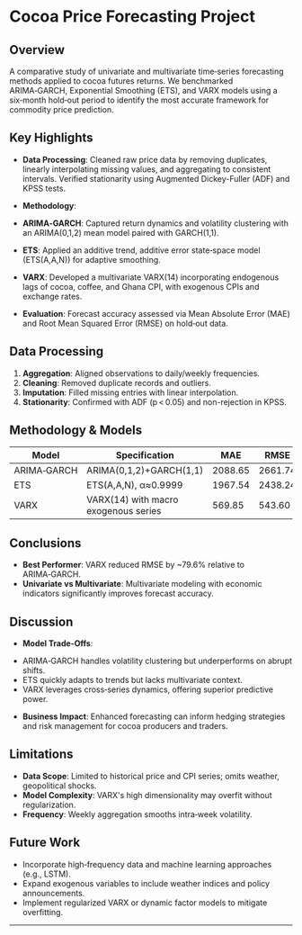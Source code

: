 # Cocoa Price Forecasting Project

## Overview

A comparative study of univariate and multivariate time‑series forecasting methods applied to cocoa futures returns. We benchmarked ARIMA‑GARCH, Exponential Smoothing (ETS), and VARX models using a six‑month hold‑out period to identify the most accurate framework for commodity price prediction.

## Key Highlights

* **Data Processing**: Cleaned raw price data by removing duplicates, linearly interpolating missing values, and aggregating to consistent intervals. Verified stationarity using Augmented Dickey-Fuller (ADF) and KPSS tests.
* **Methodology**:

* **ARIMA‑GARCH**: Captured return dynamics and volatility clustering with an ARIMA(0,1,2) mean model paired with GARCH(1,1).
* **ETS**: Applied an additive trend, additive error state‑space model (ETS(A,A,N)) for adaptive smoothing.
* **VARX**: Developed a multivariate VARX(14) incorporating endogenous lags of cocoa, coffee, and Ghana CPI, with exogenous CPIs and exchange rates.
* **Evaluation**: Forecast accuracy assessed via Mean Absolute Error (MAE) and Root Mean Squared Error (RMSE) on hold‑out data.

## Data Processing

1. **Aggregation**: Aligned observations to daily/weekly frequencies.
2. **Cleaning**: Removed duplicate records and outliers.
3. **Imputation**: Filled missing entries with linear interpolation.
4. **Stationarity**: Confirmed with ADF (p < 0.05) and non-rejection in KPSS.

## Methodology & Models

| Model | Specification | MAE | RMSE |
| ----------- | ------------------------------------ | ------- | ------- |
| ARIMA‑GARCH | ARIMA(0,1,2)+GARCH(1,1) | 2088.65 | 2661.74 |
| ETS | ETS(A,A,N), α≈0.9999 | 1967.54 | 2438.24 |
| VARX | VARX(14) with macro exogenous series | 569.85 | 543.60 |

## Conclusions

* **Best Performer**: VARX reduced RMSE by \~79.6% relative to ARIMA‑GARCH.
* **Univariate vs Multivariate**: Multivariate modeling with economic indicators significantly improves forecast accuracy.

## Discussion

* **Model Trade‑Offs**:

- ARIMA‑GARCH handles volatility clustering but underperforms on abrupt shifts.
- ETS quickly adapts to trends but lacks multivariate context.
- VARX leverages cross‑series dynamics, offering superior predictive power.
* **Business Impact**: Enhanced forecasting can inform hedging strategies and risk management for cocoa producers and traders.

## Limitations

* **Data Scope**: Limited to historical price and CPI series; omits weather, geopolitical shocks.
* **Model Complexity**: VARX's high dimensionality may overfit without regularization.
* **Frequency**: Weekly aggregation smooths intra‑week volatility.

## Future Work

* Incorporate high‑frequency data and machine learning approaches (e.g., LSTM).
* Expand exogenous variables to include weather indices and policy announcements.
* Implement regularized VARX or dynamic factor models to mitigate overfitting.

---
